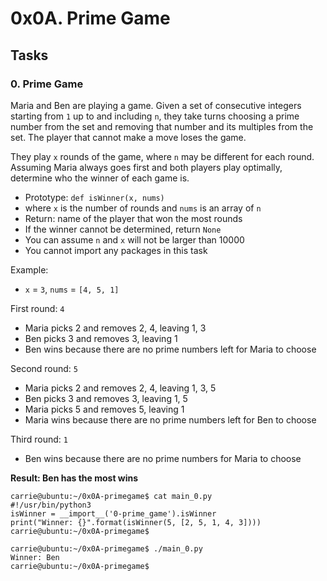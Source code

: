 # 0x0A. Prime Game
## Tasks

### 0. Prime Game

Maria and Ben are playing a game. Given a set of consecutive integers starting from  `1`  up to and including  `n`, they take turns choosing a prime number from the set and removing that number and its multiples from the set. The player that cannot make a move loses the game.

They play  `x`  rounds of the game, where  `n`  may be different for each round. Assuming Maria always goes first and both players play optimally, determine who the winner of each game is.

-   Prototype:  `def isWinner(x, nums)`
-   where  `x`  is the number of rounds and  `nums`  is an array of  `n`
-   Return: name of the player that won the most rounds
-   If the winner cannot be determined, return  `None`
-   You can assume  `n`  and  `x`  will not be larger than 10000
-   You cannot import any packages in this task

Example:

-   `x`  =  `3`,  `nums`  =  `[4, 5, 1]`

First round:  `4`

-   Maria picks 2 and removes 2, 4, leaving 1, 3
-   Ben picks 3 and removes 3, leaving 1
-   Ben wins because there are no prime numbers left for Maria to choose

Second round:  `5`

-   Maria picks 2 and removes 2, 4, leaving 1, 3, 5
-   Ben picks 3 and removes 3, leaving 1, 5
-   Maria picks 5 and removes 5, leaving 1
-   Maria wins because there are no prime numbers left for Ben to choose

Third round:  `1`

-   Ben wins because there are no prime numbers for Maria to choose

**Result: Ben has the most wins**

```
carrie@ubuntu:~/0x0A-primegame$ cat main_0.py
#!/usr/bin/python3
isWinner = __import__('0-prime_game').isWinner
print("Winner: {}".format(isWinner(5, [2, 5, 1, 4, 3])))
carrie@ubuntu:~/0x0A-primegame$
```

```
carrie@ubuntu:~/0x0A-primegame$ ./main_0.py
Winner: Ben
carrie@ubuntu:~/0x0A-primegame$
```
